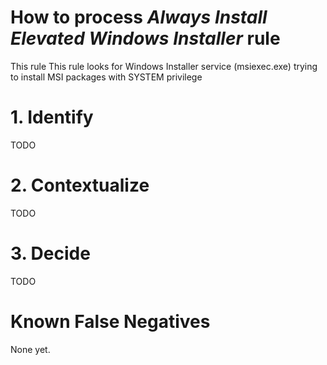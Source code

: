 # How to process *Always Install Elevated Windows Installer* rule
This rule This rule looks for Windows Installer service (msiexec.exe) trying to install MSI packages with SYSTEM privilege

# 1. Identify
TODO

# 2. Contextualize
TODO

# 3. Decide
TODO

# Known False Negatives
None yet.
